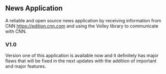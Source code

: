 ## News Application

A reliable and open source news application by receiving information from CNN https://edition.cnn.com and using the Volley library to communicate with CNN.

### V1.0

Version one of this application is available now and it definitely has major flaws that will be fixed in the next updates with the addition of important and major features.

